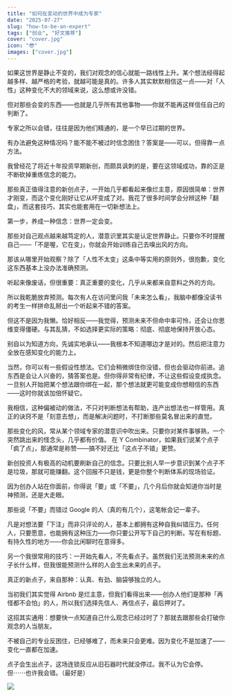 ```yaml
---
title: "如何在变动的世界中成为专家"
date: "2025-07-27"
slug: "how-to-be-an-expert"
tags: ["创业", "好文推荐"]
cover: "cover.jpg"
icon: "😎"
images: ["cover.jpg"]
---
```

如果这世界是静止不变的，我们对观念的信心就能一路线性上升。某个想法经得起越多样、越严格的考验，就越可能是真的。许多人其实默默相信这一点——对「人性」这种变化不大的领域来说，这么想或许没错。



但对那些会变的东西——也就是几乎所有其他事物——你就不能再这样信任自己的判断了。



专家之所以会错，往往是因为他们精通的，是一个早已过期的世界。



有办法避免这种情况吗？能不能不被过时信念困住？答案是——可以，但得靠一点方法。



我曾经花了将近十年投资早期新创，而颇具讽刺的是，要在这领域成功，靠的正是不断砍掉重练信念的能力。



那些真正值得注意的新创点子，一开始几乎都看起来像烂主意，原因很简单：世界才刚变，而这个变化刚好让它从坏变成了对。我花了很多时间学会分辨这种「翻盘」，而这套技巧，其实也能套用在一切新想法上。



第一步，养成一种信念：世界一定会变。



那些对自己观点越来越笃定的人，潜意识里其实是认定世界静止。只要你不时提醒自己——「不是喔，它在变」，你就会开始训练自己去嗅出风的方向。



那该从哪里开始观察？除了「人性不太变」这条中等实用的原则外，很抱歉，变化这东西基本上没办法准确预测。



听起来像废话，但很重要：真正重要的变化，几乎从来都来自意料之外的方向。



所以我乾脆放弃预测。每次有人在访问里问我「未来怎么看」，我脑中都像没读书的考生一样拼命乱掰出一个听起来不错的答案。



但这不是因为我懒。恰好相反——我觉得，预测未来不但命中率可怜，还会让你思维变得僵硬。与其乱猜，不如选择更实际的策略：彻底、彻底地保持开放心态。



别自以为知道方向，先诚实地承认——我根本不知道哪边才是对的。然后把注意力全放在感知变化的能力上。



当然，你可以有一些假设性想法。它们会稍微绑住你没错，但也会驱动你前进。追东西是会让人兴奋的，猜答案也是。但你得非常有纪律，不让这些假设变成执念。
一旦别人开始把某个想法跟你绑在一起，那个想法就更可能变成你想相信的东西——这时你就该加倍怀疑它。



我相信，这种偏被动的做法，不只对判断想法有帮助，连产出想法也一样管用。真正的诀窍不是「刻意去想」，而是解决问题时，不打断那些莫名冒出来的直觉。



那些变化的风，常从某个领域专家的潜意识中吹出来。只要你对某件事够熟，一个突然跳出来的怪念头，几乎都有价值。
在 Y Combinator，如果我们说某个点子「疯了点」，那通常是称赞——搞不好还比「这点子不错」更赞。



新创投资人有极高的动机要刷新自己的信念。只要比别人早一步意识到某个点子不是垃圾，那就可能赚翻。这个回报不只是钱，更是你整个判断体系的现场验证。



因为创办人站在你面前，你得说「要」或「不要」，几个月后你就会知道你当时是神预测，还是大走眼。



那些说「不要」而错过 Google 的人（真的有几个），这笔帐会记一辈子。



凡是对想法要「下注」而非只评论的人，基本上都拥有这种自我纠错压力。任何人，只要愿意，也能拥有这种压力——你只要公开写下自己的判断。写在有标题、有持久性的地方——你会比闲聊时在意得多。



另一个我很常用的技巧：一开始先看人，不先看点子。虽然我们无法预测未来的点子长什么样，但我很能预测什么样的人会生出未来的点子。



真正的新点子，来自那种：认真、有劲、脑袋够独立的人。



当初我们其实觉得 Airbnb 是烂主意，但我们看得出来——创办人他们是那种「再怪都不会怕」的人，所以我们选择先信人、再信点子，最后押对了。



这招其实通用：想要快一点知道自己什么观念已经过时了？那就去跟那些会打破你观念的人当朋友。



不被自己的专业反困住，已经够难了，而未来只会更难。因为变化不是加速了——变化一直都在加速。



点子会生出点子，这场连锁反应从旧石器时代就没停过。我不认为它会停。
但⋯⋯也许我会错。（最好是）




![](https://prod-files-secure.s3.us-west-2.amazonaws.com/112d0858-5090-4d34-a606-b75eb8d65fd2/46476355-9cf3-4e99-9b7a-3531bc426380/1000202064.png?X-Amz-Algorithm=AWS4-HMAC-SHA256&X-Amz-Content-Sha256=UNSIGNED-PAYLOAD&X-Amz-Credential=ASIAZI2LB466SSRUNU4P%2F20250823%2Fus-west-2%2Fs3%2Faws4_request&X-Amz-Date=20250823T144325Z&X-Amz-Expires=3600&X-Amz-Security-Token=IQoJb3JpZ2luX2VjENL%2F%2F%2F%2F%2F%2F%2F%2F%2F%2FwEaCXVzLXdlc3QtMiJIMEYCIQD%2F6QaeEbkwy1RPjxkGTrYSEGrqk4RsHsMAvUY9K520EAIhANjaQ3RlQ86UQE6bsEGOUQ8ZXoz%2BJMInWUQwmEbGsNDhKv8DCCsQABoMNjM3NDIzMTgzODA1IgxXzSQkOG13t6dvHEwq3ANYfdFCj%2Bs%2FAjSt50U9OQE5jc1O6TZNSBIFZFeavK5MzUAKaQITOW6ZIySO9ozFbN4XcYkqpkEwKxjeezXubzYZZTV10PN3s3tbtL9MSCZVNsAkgJZ09v4kfBBaa154GTLSbQxIVNcoWR9RH%2FojGv5mcTt1DXLdbhTZJFSTn1FjgYQBGVG8MY5ldGeth79Z%2BZqIUjQpustLpIZ5abM0GBCOVWUuI3rBtF359Wwn9%2FTk5v4wkLFNYuYnAew4tEuG4TgEHNYXqLl2n2ew%2Bkwu%2FQBnIE%2Ftp1P4I%2BmYpdor33o18MW29jdePpoPDRA2q78FB%2BO0%2BHs8FSuXFpLUTtiMS2CHHN2J2KXvC%2FzvXGDkMUK4NP%2BjSZsfW3Bb9H%2FzRCVlbF0VixrdPIy0OXVVFe43533svBWzFKQxtOtrp4w5TBfhALMztD123SVT9AN9UdhUnOr10iRlyWEguNwa%2BZnKm7Hv9%2B05Ol7WXj%2Fg1kEGKtGj%2FkfF69r7mWvhIY60YUlxxmsblkhf8YZp1vCLbPxzqZk74qGfbgn%2BfP%2Ft0Uq8FTreSRUeK95EZNV9qkd8pYqaIFYj9fcZaVVAw0GNbTwHet0hbjy2L%2BsT%2BcoCuSTKGgNBN09bOJg3LcW%2B7wWRbjCVoKbFBjqkAVW5l8b%2BeurDAiUqHUqsliSL4pBsIpqwgqce6XFbDxA1J2MPqmShPuVu4lVw2EeEaKUnRS6TFiFUrrj186LNkbL6hi3Yvc4WcFAZaOna4JUKr7ceoiMihOXYo3gOmxyTKK1pfzxpJSH8hP6RLg9%2B8geuGP%2Bmv2Bcl2qu0KtR176%2FNqYOCzUBk7%2BdDNDbMvAikY11fYBzctPtuQas72xWIl8Eg24v&X-Amz-Signature=df57d56c2e8cd334a35e7d52653803931b11cba55f208387ba347e5d59310a33&X-Amz-SignedHeaders=host&x-amz-checksum-mode=ENABLED&x-id=GetObject)

